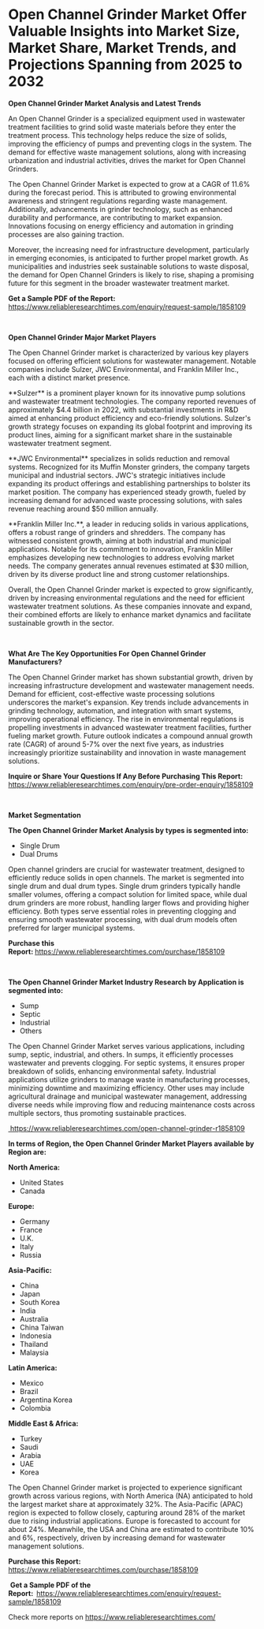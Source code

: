<p><h1>Open Channel Grinder Market Offer Valuable Insights into Market Size, Market Share, Market Trends, and Projections Spanning from 2025 to 2032</h1></p><p><strong>Open Channel Grinder Market Analysis and Latest Trends</strong></p>
<p><p>An Open Channel Grinder is a specialized equipment used in wastewater treatment facilities to grind solid waste materials before they enter the treatment process. This technology helps reduce the size of solids, improving the efficiency of pumps and preventing clogs in the system. The demand for effective waste management solutions, along with increasing urbanization and industrial activities, drives the market for Open Channel Grinders.</p><p>The Open Channel Grinder Market is expected to grow at a CAGR of 11.6% during the forecast period. This is attributed to growing environmental awareness and stringent regulations regarding waste management. Additionally, advancements in grinder technology, such as enhanced durability and performance, are contributing to market expansion. Innovations focusing on energy efficiency and automation in grinding processes are also gaining traction.</p><p>Moreover, the increasing need for infrastructure development, particularly in emerging economies, is anticipated to further propel market growth. As municipalities and industries seek sustainable solutions to waste disposal, the demand for Open Channel Grinders is likely to rise, shaping a promising future for this segment in the broader wastewater treatment market.</p></p>
<p><strong>Get a Sample PDF of the Report:&nbsp;</strong> <a href="https://www.reliableresearchtimes.com/enquiry/request-sample/1858109?utm_campaign=3034&utm_medium=2&utm_source=Github&utm_content=ia&utm_term=11042025&utm_id=open-channel-grinder">https://www.reliableresearchtimes.com/enquiry/request-sample/1858109</a></p>
<p>&nbsp;</p>
<p><strong>Open Channel Grinder Major Market Players</strong></p>
<p><p>The Open Channel Grinder market is characterized by various key players focused on offering efficient solutions for wastewater management. Notable companies include Sulzer, JWC Environmental, and Franklin Miller Inc., each with a distinct market presence.</p><p>**Sulzer** is a prominent player known for its innovative pump solutions and wastewater treatment technologies. The company reported revenues of approximately $4.4 billion in 2022, with substantial investments in R&D aimed at enhancing product efficiency and eco-friendly solutions. Sulzer's growth strategy focuses on expanding its global footprint and improving its product lines, aiming for a significant market share in the sustainable wastewater treatment segment.</p><p>**JWC Environmental** specializes in solids reduction and removal systems. Recognized for its Muffin Monster grinders, the company targets municipal and industrial sectors. JWC's strategic initiatives include expanding its product offerings and establishing partnerships to bolster its market position. The company has experienced steady growth, fueled by increasing demand for advanced waste processing solutions, with sales revenue reaching around $50 million annually. </p><p>**Franklin Miller Inc.**, a leader in reducing solids in various applications, offers a robust range of grinders and shredders. The company has witnessed consistent growth, aiming at both industrial and municipal applications. Notable for its commitment to innovation, Franklin Miller emphasizes developing new technologies to address evolving market needs. The company generates annual revenues estimated at $30 million, driven by its diverse product line and strong customer relationships.</p><p>Overall, the Open Channel Grinder market is expected to grow significantly, driven by increasing environmental regulations and the need for efficient wastewater treatment solutions. As these companies innovate and expand, their combined efforts are likely to enhance market dynamics and facilitate sustainable growth in the sector.</p></p>
<p>&nbsp;</p>
<p><strong>What Are The Key Opportunities For Open Channel Grinder Manufacturers?</strong></p>
<p><p>The Open Channel Grinder market has shown substantial growth, driven by increasing infrastructure development and wastewater management needs. Demand for efficient, cost-effective waste processing solutions underscores the market's expansion. Key trends include advancements in grinding technology, automation, and integration with smart systems, improving operational efficiency. The rise in environmental regulations is propelling investments in advanced wastewater treatment facilities, further fueling market growth. Future outlook indicates a compound annual growth rate (CAGR) of around 5-7% over the next five years, as industries increasingly prioritize sustainability and innovation in waste management solutions.</p></p>
<p><strong>Inquire or Share Your Questions If Any Before Purchasing This Report:</strong> <a href="https://www.reliableresearchtimes.com/enquiry/pre-order-enquiry/1858109?utm_campaign=3034&utm_medium=2&utm_source=Github&utm_content=ia&utm_term=11042025&utm_id=open-channel-grinder">https://www.reliableresearchtimes.com/enquiry/pre-order-enquiry/1858109</a></p>
<p>&nbsp;</p>
<p><strong>Market Segmentation</strong></p>
<p><strong>The Open Channel Grinder Market Analysis by types is segmented into:</strong></p>
<p><ul><li>Single Drum</li><li>Dual Drums</li></ul></p>
<p><p>Open channel grinders are crucial for wastewater treatment, designed to efficiently reduce solids in open channels. The market is segmented into single drum and dual drum types. Single drum grinders typically handle smaller volumes, offering a compact solution for limited space, while dual drum grinders are more robust, handling larger flows and providing higher efficiency. Both types serve essential roles in preventing clogging and ensuring smooth wastewater processing, with dual drum models often preferred for larger municipal systems.</p></p>
<p><strong>Purchase this Report:&nbsp;</strong><a href="https://www.reliableresearchtimes.com/purchase/1858109?utm_campaign=3034&utm_medium=2&utm_source=Github&utm_content=ia&utm_term=11042025&utm_id=open-channel-grinder">https://www.reliableresearchtimes.com/purchase/1858109</a></p>
<p>&nbsp;</p>
<p><strong>The Open Channel Grinder Market Industry Research by Application is segmented into:</strong></p>
<p><ul><li>Sump</li><li>Septic</li><li>Industrial</li><li>Others</li></ul></p>
<p><p>The Open Channel Grinder Market serves various applications, including sump, septic, industrial, and others. In sumps, it efficiently processes wastewater and prevents clogging. For septic systems, it ensures proper breakdown of solids, enhancing environmental safety. Industrial applications utilize grinders to manage waste in manufacturing processes, minimizing downtime and maximizing efficiency. Other uses may include agricultural drainage and municipal wastewater management, addressing diverse needs while improving flow and reducing maintenance costs across multiple sectors, thus promoting sustainable practices.</p></p>
<p><a href="https://www.reliableresearchtimes.com/open-channel-grinder-r1858109?utm_campaign=3034&utm_medium=2&utm_source=Github&utm_content=ia&utm_term=11042025&utm_id=open-channel-grinder">&nbsp;https://www.reliableresearchtimes.com/open-channel-grinder-r1858109</a></p>
<p><strong>In terms of Region, the Open Channel Grinder Market Players available by Region are:</strong></p>
<p>
    <p> <strong> North America: </strong>
        <ul>
            <li>United States</li>
            <li>Canada</li>
        </ul>
        </p> 
    <p> <strong> Europe: </strong>
        <ul>
            <li>Germany</li>
            <li>France</li>
            <li>U.K.</li>
            <li>Italy</li>
            <li>Russia</li>
        </ul>
        </p> 
    <p> <strong> Asia-Pacific: </strong>
        <ul>
            <li>China</li>
            <li>Japan</li>
            <li>South Korea</li>
            <li>India</li>
            <li>Australia</li>
            <li>China Taiwan</li>
            <li>Indonesia</li>
            <li>Thailand</li>
            <li>Malaysia</li>
        </ul>
        </p> 
    <p> <strong> Latin America: </strong>
        <ul>
            <li>Mexico</li>
            <li>Brazil</li>
            <li>Argentina Korea</li>
            <li>Colombia</li>
        </ul>
        </p> 
    <p> <strong> Middle East & Africa: </strong>
        <ul>
            <li>Turkey</li>
            <li>Saudi</li>
            <li>Arabia</li>
            <li>UAE</li>
            <li>Korea</li>
        </ul>
    </p>
    </p>
<p><p>The Open Channel Grinder market is projected to experience significant growth across various regions, with North America (NA) anticipated to hold the largest market share at approximately 32%. The Asia-Pacific (APAC) region is expected to follow closely, capturing around 28% of the market due to rising industrial applications. Europe is forecasted to account for about 24%. Meanwhile, the USA and China are estimated to contribute 10% and 6%, respectively, driven by increasing demand for wastewater management solutions.</p></p>
<p><strong>Purchase this Report: </strong><a href="https://www.reliableresearchtimes.com/purchase/1858109?utm_campaign=3034&utm_medium=2&utm_source=Github&utm_content=ia&utm_term=11042025&utm_id=open-channel-grinder">https://www.reliableresearchtimes.com/purchase/1858109</a></p>
<p>&nbsp;<strong>Get a Sample PDF of the Report:&nbsp;&nbsp;</strong><a href="https://www.reliableresearchtimes.com/enquiry/request-sample/1858109?utm_campaign=3034&utm_medium=2&utm_source=Github&utm_content=ia&utm_term=11042025&utm_id=open-channel-grinder">https://www.reliableresearchtimes.com/enquiry/request-sample/1858109</a></p>
<p><strong></strong></p>
<p>Check more reports on <a href="https://www.reliableresearchtimes.com/?utm_campaign=3034&utm_medium=2&utm_source=Github&utm_content=ia&utm_term=11042025&utm_id=open-channel-grinder">https://www.reliableresearchtimes.com/</a></p>